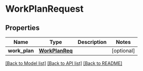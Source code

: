 # WorkPlanRequest

## Properties
Name | Type | Description | Notes
------------ | ------------- | ------------- | -------------
**work_plan** | [**WorkPlanReq**](WorkPlanReq.md) |  | [optional] 

[[Back to Model list]](../README.md#documentation-for-models) [[Back to API list]](../README.md#documentation-for-api-endpoints) [[Back to README]](../README.md)

